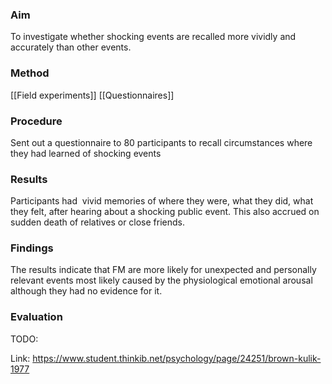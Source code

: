 ### Aim
To investigate whether shocking events are recalled more vividly and accurately than other events.

### Method
[[Field experiments]]
[[Questionnaires]]

### Procedure 
Sent out a questionnaire to 80 participants to recall circumstances where they had learned of shocking events

### Results 
Participants had  vivid memories of where they were, what they did, what they felt, after hearing about a shocking public event. This also accrued on sudden death of relatives or close friends.

### Findings 
The results indicate that FM are more likely for unexpected and personally relevant events most likely caused by the physiological emotional arousal although they had no evidence for it.

### Evaluation 

TODO:

Link: https://www.student.thinkib.net/psychology/page/24251/brown-kulik-1977

